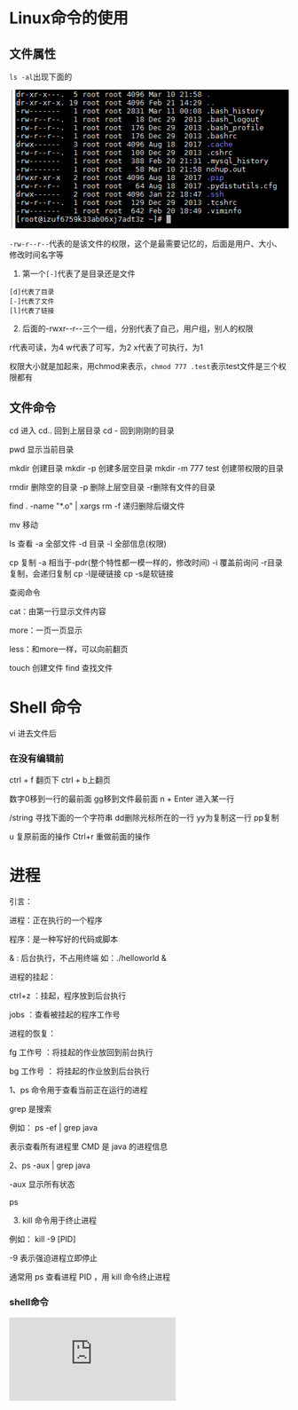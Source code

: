 # Linux命令的使用

## 文件属性

``ls -al``出现下面的

![](https://github.com/esmusssein777/study/blob/master/src/main/resources/img/Snipaste_2019-03-16_17-31-43.png)

``-rw-r--r--``代表的是该文件的权限，这个是最需要记忆的，后面是用户、大小、修改时间名字等

1. 第一个``[-]``代表了是目录还是文件

```
[d]代表了目录
[-]代表了文件
[l]代表了链接
```

2. 后面的-rwxr--r--三个一组，分别代表了自己，用户组，别人的权限

r代表可读，为4
w代表了可写，为2
x代表了可执行，为1

权限大小就是加起来，用chmod来表示，``chmod 777 .test``表示test文件是三个权限都有


##  文件命令

cd 进入   cd.. 回到上层目录    cd - 回到刚刚的目录

pwd 显示当前目录

mkdir 创建目录  mkdir -p 创建多层空目录   mkdir -m 777 test  创建带权限的目录

rmdir 删除空的目录  -p 删除上层空目录  -r删除有文件的目录

find . -name "*.o"  | xargs rm -f  递归删除后缀文件

mv 移动

ls 查看  -a 全部文件  -d 目录   -l 全部信息(权限)

cp 复制  -a 相当于-pdr(整个特性都一模一样的，修改时间)   -i 覆盖前询问   -r目录复制，会递归复制  cp -l是硬链接  cp -s是软链接


查阅命令

cat：由第一行显示文件内容

more：一页一页显示

less：和more一样，可以向前翻页

touch 创建文件  find  查找文件




# Shell 命令

vi 进去文件后

### 在没有编辑前

ctrl + f 翻页下  ctrl + b上翻页

数字0移到一行的最前面   gg移到文件最前面   n + Enter 进入某一行

/string 寻找下面的一个字符串  dd删除光标所在的一行   yy为复制这一行  pp复制

u 复原前面的操作  Ctrl+r 重做前面的操作




# 进程

引言：

进程：正在执行的一个程序

程序：是一种写好的代码或脚本

& : 后台执行，不占用终端
如：./helloworld &

进程的挂起：

ctrl+z ：挂起，程序放到后台执行

jobs ：查看被挂起的程序工作号



进程的恢复：

fg  工作号 ：将挂起的作业放回到前台执行

bg  工作号 ： 将挂起的作业放到后台执行


1、ps 命令用于查看当前正在运行的进程

grep 是搜索

例如： ps -ef | grep java

表示查看所有进程里 CMD 是 java 的进程信息

2、ps -aux | grep java

-aux 显示所有状态

ps

3. kill 命令用于终止进程

例如： kill -9 [PID]

-9 表示强迫进程立即停止

通常用 ps 查看进程 PID ，用 kill 命令终止进程


### shell命令

![shell的编程](https://github.com/Snailclimb/JavaGuide/blob/master/docs/operating-system/Shell.md)
